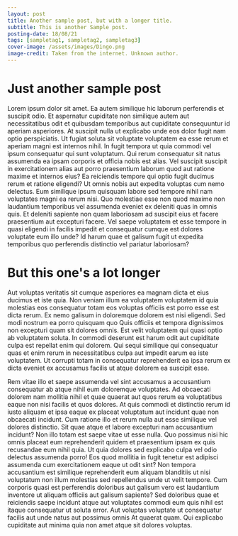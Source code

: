 ```yaml
---
layout: post
title: Another sample post, but with a longer title.
subtitle: This is another Sample post.
posting-date: 18/08/21
tags: [sampletag1, sampletag2, sampletag3]
cover-image: /assets/images/Dingo.png
image-credit: Taken from the internet. Unknown author.
---
```

# Just another sample post



Lorem ipsum dolor sit amet. Ea autem similique hic laborum perferendis et suscipit odio. Et aspernatur cupiditate non similique autem aut necessitatibus odit et quibusdam temporibus aut cupiditate consequuntur id aperiam asperiores. At suscipit nulla ut explicabo unde eos dolor fugit nam optio perspiciatis. Ut fugiat soluta sit voluptate voluptatem ea esse rerum et aperiam magni est internos nihil. In fugit tempora ut quia commodi vel ipsum consequatur qui sunt voluptatum. Qui rerum consequatur sit natus assumenda ea ipsam corporis et officia nobis est alias. Vel suscipit suscipit in exercitationem alias aut porro praesentium laborum quod aut ratione maxime et internos eius? Ea reiciendis tempore qui optio fugit ducimus rerum et ratione eligendi? Ut omnis nobis aut expedita voluptas cum nemo delectus. Eum similique ipsum quisquam labore sed tempore nihil nam voluptates magni ea rerum nisi. Quo molestiae esse non quod maxime non laudantium temporibus vel assumenda eveniet ex deleniti quas in omnis quis. Et deleniti sapiente non quam laboriosam ad suscipit eius et facere praesentium aut excepturi facere. Vel saepe voluptatem et esse tempore in quasi eligendi in facilis impedit et consequatur cumque est dolores voluptate eum illo unde? Id harum quae et galisum fugit ut expedita temporibus quo perferendis distinctio vel pariatur laboriosam?

# But this one's a lot longer

Aut voluptas veritatis sit cumque asperiores ea magnam dicta et eius ducimus et iste quia. Non veniam illum ea voluptatem voluptatem id quia molestias eos consequatur totam eos voluptas officiis est porro esse est dicta rerum. Ex nemo galisum in doloremque dolorem est nisi eligendi. Sed modi nostrum ea porro quisquam quo Quis officiis et tempora dignissimos non excepturi quam sit dolores omnis. Est velit voluptatem qui quasi optio ab voluptatem soluta. In commodi deserunt est harum odit aut cupiditate culpa est repellat enim qui dolorem. Qui sequi similique qui consequatur quas et enim rerum in necessitatibus culpa aut impedit earum ea iste voluptatem. Ut corrupti totam in consequatur reprehenderit ea ipsa rerum ex dicta eveniet ex accusamus facilis ut atque dolorem ea suscipit esse.

Rem vitae illo et saepe assumenda vel sint accusamus a accusantium consequatur ab atque nihil eum doloremque voluptates. Ad obcaecati dolorem nam mollitia nihil et quae quaerat aut quos rerum ea voluptatibus eaque non nisi facilis et quos dolores. At quis commodi et distinctio rerum id iusto aliquam et ipsa eaque ex placeat voluptatum aut incidunt quae non obcaecati incidunt. Cum ratione illo et rerum nulla aut esse similique vel dolores distinctio. Sit quae atque et labore excepturi nam accusantium incidunt? Non illo totam est saepe vitae ut esse nulla. Quo possimus nisi hic omnis placeat eum reprehenderit quidem et praesentium ipsam ex quis recusandae eum nihil quia. Ut quia dolores sed explicabo culpa vel odio delectus assumenda porro! Eos quod mollitia in fugit tenetur est adipisci assumenda cum exercitationem eaque ut odit sint? Non tempora accusantium est similique reprehenderit eum aliquam blanditiis ut nisi voluptatum non illum molestias sed repellendus unde ut velit tempore. Cum corporis quasi est perferendis doloribus aut galisum vero est laudantium inventore ut aliquam officiis aut galisum sapiente? Sed doloribus quae et reiciendis saepe incidunt atque aut voluptates commodi eum quis nihil est itaque consequatur ut soluta error. Aut voluptas voluptate ut consequatur facilis aut unde natus aut possimus omnis At quaerat quam. Qui explicabo cupiditate aut minima quia non amet atque sit dolores voluptas.

